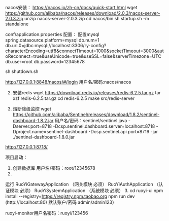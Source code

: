 nacos安装：
https://nacos.io/zh-cn/docs/quick-start.html
wget https://github.com/alibaba/nacos/releases/download/2.0.3/nacos-server-2.0.3.zip
unzip nacos-server-2.0.3.zip
cd nacos/bin
sh startup.sh -m standalone

conf/application.properties 配置：
配置mysql
spring.datasource.platform=mysql
db.num=1
db.url.0=jdbc:mysql://localhost:3306/ry-config?characterEncoding=utf8&connectTimeout=1000&socketTimeout=3000&autoReconnect=true&useUnicode=true&useSSL=false&serverTimezone=UTC
db.user=root
db.password=12345678

sh shutdown.sh


http://127.0.0.1:8848/nacos/#/login
用户名/密码:nacos/nacos

2. 安装redis
wget https://download.redis.io/releases/redis-6.2.5.tar.gz
tar xzf redis-6.2.5.tar.gz
cd redis-6.2.5
make
src/redis-server



3. 熔断降级监控
wget https://github.com/alibaba/Sentinel/releases/download/1.8.2/sentinel-dashboard-1.8.2.jar
用户名/密码：sentinel/sentinel
java -Dserver.port=8718 -Dcsp.sentinel.dashboard.server=localhost:8718 -Dproject.name=sentinel-dashboard -Dcsp.sentinel.api.port=8719 -jar ./sentinel-dashboard-1.8.0.jar

http://127.0.0.1:8718/




项目启动：
1. 创建数据库 用户名/密码：root/12345678
2. 
运行
RuoYiGatewayApplication （网关模块 必须）
RuoYiAuthApplication （认证模块 必须）
RuoYiSystemApplication （系统模块 必须）
3. 
cd ruoyi-ui
npm install --registry=https://registry.npm.taobao.org
npm run dev
(http://localhost:80) 默认账户/密码 admin/admin123）


ruoyi-monitor用户名密码：ruoyi/123456
